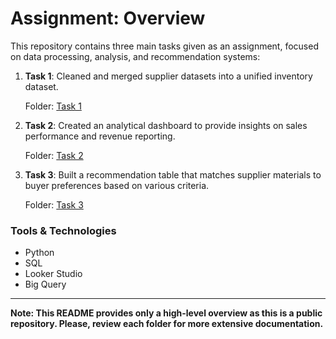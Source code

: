 # Assignment: Overview

This repository contains three main tasks given as an assignment, focused on data processing, analysis, and recommendation systems:

1. **Task 1**:
   Cleaned and merged supplier datasets into a unified inventory dataset.
   
   Folder: [Task 1](https://github.com/IpshitaSingh/Assignment-VS/tree/main/task1)
   
3. **Task 2**:
   Created an analytical dashboard to provide insights on sales performance and revenue reporting.
   
   Folder: [Task 2](https://github.com/IpshitaSingh/Assignment-VS/tree/main/task2)
   
5. **Task 3**:
   Built a recommendation table that matches supplier materials to buyer preferences based on various criteria.
   
   Folder: [Task 3](https://github.com/IpshitaSingh/Assignment-VS/tree/main/task3)

### Tools & Technologies
- Python
- SQL
- Looker Studio
- Big Query
---

**Note: This README provides only a high-level overview as this is a public repository. Please, review each folder for more extensive documentation.**
